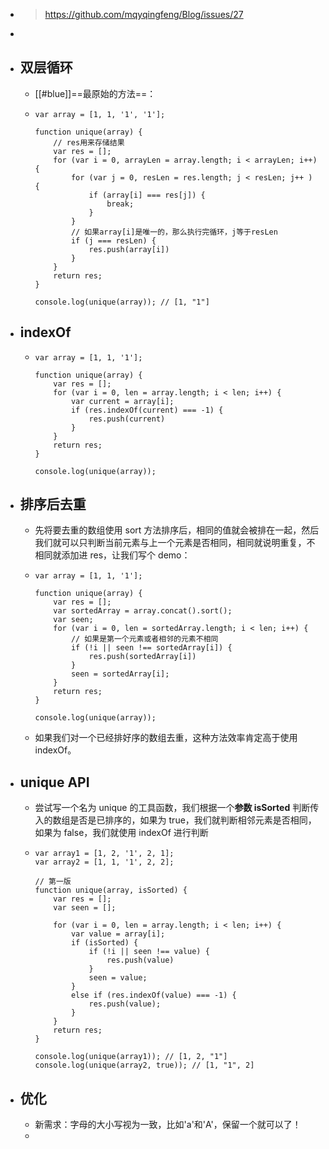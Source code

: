 - > https://github.com/mqyqingfeng/Blog/issues/27
-
- ## 双层循环
	- [[#blue]]==最原始的方法==：
	- ```
	  var array = [1, 1, '1', '1'];
	  
	  function unique(array) {
	      // res用来存储结果
	      var res = [];
	      for (var i = 0, arrayLen = array.length; i < arrayLen; i++) {
	          for (var j = 0, resLen = res.length; j < resLen; j++ ) {
	              if (array[i] === res[j]) {
	                  break;
	              }
	          }
	          // 如果array[i]是唯一的，那么执行完循环，j等于resLen
	          if (j === resLen) {
	              res.push(array[i])
	          }
	      }
	      return res;
	  }
	  
	  console.log(unique(array)); // [1, "1"]
	  ```
- ## indexOf
	- ```
	  var array = [1, 1, '1'];
	  
	  function unique(array) {
	      var res = [];
	      for (var i = 0, len = array.length; i < len; i++) {
	          var current = array[i];
	          if (res.indexOf(current) === -1) {
	              res.push(current)
	          }
	      }
	      return res;
	  }
	  
	  console.log(unique(array));
	  ```
- ## 排序后去重
	- 先将要去重的数组使用 sort 方法排序后，相同的值就会被排在一起，然后我们就可以只判断当前元素与上一个元素是否相同，相同就说明重复，不相同就添加进 res，让我们写个 demo：
	- ```
	  var array = [1, 1, '1'];
	  
	  function unique(array) {
	      var res = [];
	      var sortedArray = array.concat().sort();
	      var seen;
	      for (var i = 0, len = sortedArray.length; i < len; i++) {
	          // 如果是第一个元素或者相邻的元素不相同
	          if (!i || seen !== sortedArray[i]) {
	              res.push(sortedArray[i])
	          }
	          seen = sortedArray[i];
	      }
	      return res;
	  }
	  
	  console.log(unique(array));
	  ```
	- 如果我们对一个已经排好序的数组去重，这种方法效率肯定高于使用 indexOf。
- ## unique API
	- 尝试写一个名为 unique 的工具函数，我们根据一个**参数 isSorted** 判断传入的数组是否是已排序的，如果为 true，我们就判断相邻元素是否相同，如果为 false，我们就使用 indexOf 进行判断
	- ```
	  var array1 = [1, 2, '1', 2, 1];
	  var array2 = [1, 1, '1', 2, 2];
	  
	  // 第一版
	  function unique(array, isSorted) {
	      var res = [];
	      var seen = [];
	  
	      for (var i = 0, len = array.length; i < len; i++) {
	          var value = array[i];
	          if (isSorted) {
	              if (!i || seen !== value) {
	                  res.push(value)
	              }
	              seen = value;
	          }
	          else if (res.indexOf(value) === -1) {
	              res.push(value);
	          }        
	      }
	      return res;
	  }
	  
	  console.log(unique(array1)); // [1, 2, "1"]
	  console.log(unique(array2, true)); // [1, "1", 2]
	  ```
- ## 优化
	- 新需求：字母的大小写视为一致，比如'a'和'A'，保留一个就可以了！
	-